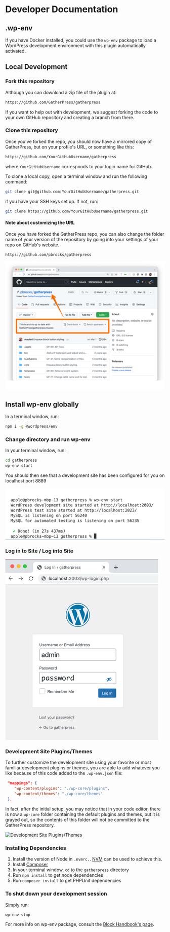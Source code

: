 # Developer Documentation

## .wp-env

If you have Docker installed, you could use the `wp-env` package to load a WordPress development environment with this plugin automatically activated.

## Local Development

### Fork this repository

Although you can download a zip file of the plugin at:

```sh
https://github.com/GatherPress/gatherpress
```

If you want to help out with development, we suggest forking the code to your own GitHub repository and creating a branch from there.

### Clone this repository

Once you've forked the repo, you should now have a mirrored copy of GatherPress, but on your profile's URL, or something like this:

```sh
https://github.com/YourGitHubUsername/gatherpress
```

where `YourGitHubUsername` corresponds to your login name for GitHub.

To clone a local copy, open a terminal window and run the following command:

```sh
git clone git@github.com:YourGitHubUsername/gatherpress.git
```

if you have your SSH keys set up. If not, run:

```sh
git clone https://github.com/YourGitHubUsername/gatherpress.git
```

#### Note about customizing the URL

Once you have forked the GatherPress repo, you can also change the folder name of your version of the repository by going into your settings of your repo on GitHub's website.

```sh
https://github.com/pbrocks/gatherpress
```

![PBrocks GatherPress repo](../media/pbrocks-gatherpress.png)

## Install wp-env globally

In a terminal window, run:

```sh
npm i -g @wordpress/env
```

### Change directory and run wp-env

In your terminal window, run:

```sh
cd gatherpress
wp-env start
```

You should then see that a development site has been configured for you on localhost port 8889

![Development Site Login](../media/wp-env.json-startup.png)

### Log in to Site / Log into Site

![Development Site Login](../media/dev-login-gatherpress.png)

### Development Site Plugins/Themes

To further customize the development site using your favorite or most familiar development plugins or themes, you are able to add whatever you like because of this code added to the `.wp-env.json` file:

```json
 "mappings": {
    "wp-content/plugins": "./wp-core/plugins",
    "wp-content/themes": "./wp-core/themes"
 },
 ```

In fact, after the initial setup, you may notice that in your code editor, there is now a `wp-core` folder containing the default plugins and themes, but it is grayed out, so the contents of this folder will not be committed to the GatherPress repository.

![Development Site Plugins/Themes](../media/gitignore—gatherpress.png)

### Installing Dependencies

1. Install the version of Node in `.nvmrc.`. [NVM](https://github.com/nvm-sh/nvm) can be used to achieve this.
2. Install [Composer](https://getcomposer.org/doc/00-intro.md)
3. In your terminal window, `cd` to the `gatherpress` directory
4. Run `npm install` to get node dependencies
5. Run `composer install` to get PHPUnit dependencies

### To shut down your development session

Simply run:

```sh
wp-env stop
```

For more info on wp-env package, consult the [Block Handbook's page](https://developer.wordpress.org/block-editor/reference-guides/packages/packages-env/).
